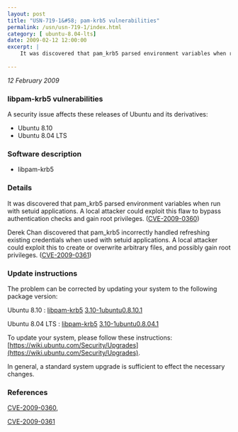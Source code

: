 ```yaml
---
layout: post
title: "USN-719-1&#58; pam-krb5 vulnerabilities"
permalink: /usn/usn-719-1/index.html
category: [ ubuntu-8.04-lts]
date: 2009-02-12 12:00:00
excerpt: |
    It was discovered that pam_krb5 parsed environment variables when run with setuid applications. A local attacker could exploit this flaw to bypass authentication checks and gain root privileges. ([CVE-2009-0360](http://people.ubuntu.com/~ubuntu-security/cve/CVE-2009-0360))
    
--- 
```

 
 

*12 February 2009*

### libpam-krb5 vulnerabilities

A security issue affects these releases of Ubuntu and its derivatives:

* Ubuntu 8.10
* Ubuntu 8.04 LTS

### Software description

* libpam-krb5 

### Details

It was discovered that pam_krb5 parsed environment variables when run with setuid applications. A local attacker could exploit this flaw to bypass authentication checks and gain root privileges. ([CVE-2009-0360](http://people.ubuntu.com/~ubuntu-security/cve/CVE-2009-0360))

Derek Chan discovered that pam_krb5 incorrectly handled refreshing existing credentials when used with setuid applications. A local attacker could exploit this to create or overwrite arbitrary files, and possibly gain root privileges. ([CVE-2009-0361](http://people.ubuntu.com/~ubuntu-security/cve/CVE-2009-0361)) 

### Update instructions

The problem can be corrected by updating your system to the following package version:

Ubuntu 8.10
 : [libpam-krb5](https://launchpad.net/ubuntu/+source/libpam-krb5) <span> [3.10-1ubuntu0.8.10.1](https://launchpad.net/ubuntu/+source/libpam-krb5/3.10-1ubuntu0.8.10.1) </span> 

Ubuntu 8.04 LTS
 : [libpam-krb5](https://launchpad.net/ubuntu/+source/libpam-krb5) <span> [3.10-1ubuntu0.8.04.1](https://launchpad.net/ubuntu/+source/libpam-krb5/3.10-1ubuntu0.8.04.1) </span> 

To update your system, please follow these instructions: [https://wiki.ubuntu.com/Security/Upgrades](https://wiki.ubuntu.com/Security/Upgrades).

In general, a standard system upgrade is sufficient to effect the necessary changes. 

### References

 
 [CVE-2009-0360](http://people.ubuntu.com/~ubuntu-security/cve/CVE-2009-0360), 

 [CVE-2009-0361](http://people.ubuntu.com/~ubuntu-security/cve/CVE-2009-0361)
 

